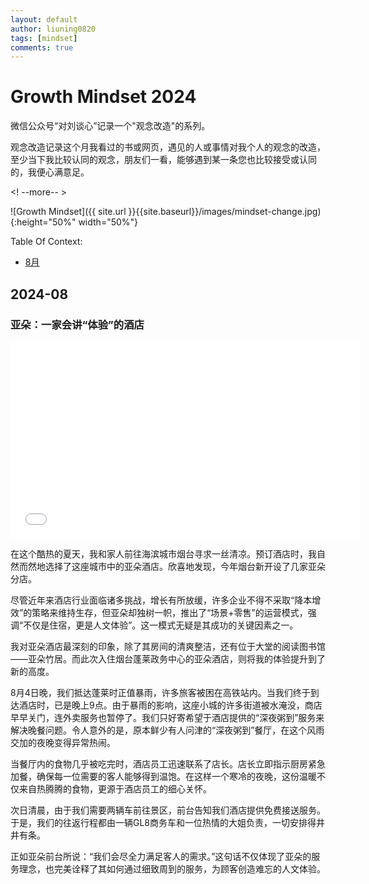 ```yaml
---
layout: default
author: liuning0820
tags: [mindset]
comments: true
---
```


# Growth Mindset 2024

微信公众号“对刘谈心”记录一个"观念改造"的系列。

观念改造记录这个月我看过的书或网页，遇见的人或事情对我个人的观念的改造，至少当下我比较认同的观念，朋友们一看，能够遇到某一条您也比较接受或认同的，我便心满意足。

<! --more-- >

![Growth Mindset]({{ site.url }}{{site.baseurl}}/images/mindset-change.jpg){:height="50%" width="50%"}

Table Of Context:

- [8月](#2024-08)

## 2024-08

### 亚朵：一家会讲“体验”的酒店

<iframe width="560" height="315" src="//player.bilibili.com/player.html?isOutside=true&aid=9896113&bvid=BV1tx411D7BP&cid=16361188&p=1" scrolling="no" border="0" frameborder="no" framespacing="0" allowfullscreen="true"></iframe>

在这个酷热的夏天，我和家人前往海滨城市烟台寻求一丝清凉。预订酒店时，我自然而然地选择了这座城市中的亚朵酒店。欣喜地发现，今年烟台新开设了几家亚朵分店。

尽管近年来酒店行业面临诸多挑战，增长有所放缓，许多企业不得不采取“降本增效”的策略来维持生存，但亚朵却独树一帜，推出了“场景+零售”的运营模式，强调“不仅是住宿，更是人文体验”。这一模式无疑是其成功的关键因素之一。

我对亚朵酒店最深刻的印象，除了其房间的清爽整洁，还有位于大堂的阅读图书馆——亚朵竹居。而此次入住烟台蓬莱政务中心的亚朵酒店，则将我的体验提升到了新的高度。

8月4日晚，我们抵达蓬莱时正值暴雨，许多旅客被困在高铁站内。当我们终于到达酒店时，已是晚上9点。由于暴雨的影响，这座小城的许多街道被水淹没，商店早早关门，连外卖服务也暂停了。我们只好寄希望于酒店提供的“深夜粥到”服务来解决晚餐问题。令人意外的是，原本鲜少有人问津的“深夜粥到”餐厅，在这个风雨交加的夜晚变得异常热闹。

当餐厅内的食物几乎被吃完时，酒店员工迅速联系了店长。店长立即指示厨房紧急加餐，确保每一位需要的客人能够得到温饱。在这样一个寒冷的夜晚，这份温暖不仅来自热腾腾的食物，更源于酒店员工的细心关怀。

次日清晨，由于我们需要两辆车前往景区，前台告知我们酒店提供免费接送服务。于是，我们的往返行程都由一辆GL8商务车和一位热情的大姐负责，一切安排得井井有条。

正如亚朵前台所说：“我们会尽全力满足客人的需求。”这句话不仅体现了亚朵的服务理念，也完美诠释了其如何通过细致周到的服务，为顾客创造难忘的人文体验。


